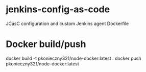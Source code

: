 # jenkins-config-as-code
JCasC configuration and custom Jenkins agent Dockerfile
# Docker build/push
docker build -t pkonieczny321/node-docker:latest .
docker push pkonieczny321/node-docker:latest